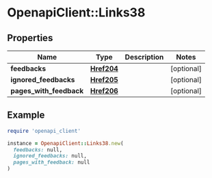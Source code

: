 # OpenapiClient::Links38

## Properties

| Name | Type | Description | Notes |
| ---- | ---- | ----------- | ----- |
| **feedbacks** | [**Href204**](Href204.md) |  | [optional] |
| **ignored_feedbacks** | [**Href205**](Href205.md) |  | [optional] |
| **pages_with_feedback** | [**Href206**](Href206.md) |  | [optional] |

## Example

```ruby
require 'openapi_client'

instance = OpenapiClient::Links38.new(
  feedbacks: null,
  ignored_feedbacks: null,
  pages_with_feedback: null
)
```

